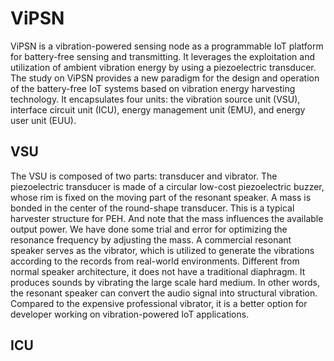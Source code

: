 # ViPSN
ViPSN is a vibration-powered sensing node as a programmable IoT platform for battery-free sensing and transmitting. It leverages the exploitation and utilization of ambient vibration energy by using a piezoelectric transducer. The study on ViPSN provides a new paradigm for the design and operation of the battery-free IoT systems based on vibration energy harvesting technology.
It encapsulates four units: the vibration source unit (VSU), interface circuit unit (ICU), energy management unit (EMU), and energy user unit (EUU). 

## VSU
The VSU is composed of two parts: transducer and vibrator.
The piezoelectric transducer is made of a circular low-cost piezoelectric buzzer, whose rim is fixed on the moving part of the resonant speaker.
A mass is bonded in the center of the round-shape transducer. 
This is a typical harvester structure for PEH.
And note that the mass influences the available output power. 
We have done some trial and error for optimizing the resonance frequency by adjusting the mass.
A commercial resonant speaker serves as the vibrator, which is utilized to generate the vibrations according to the records from real-world environments.
Different from normal speaker architecture, it does not have a traditional diaphragm.
It produces sounds by vibrating the large scale hard medium. 
In other words, the resonant speaker can convert the audio signal into structural vibration.
Compared to the expensive professional vibrator, it is a better option for developer working on vibration-powered IoT applications.

## ICU
